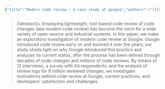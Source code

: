 ```yaml
---
{"title":"Modern code review - a case study at google","authors":["[[Caitlin Sadowski]]","[[Emma Söderberg]]","[[Luke Church]]","[[Michal Sipko]]","[[Alberto Bacchelli]]"],"date":"2018-05-27","processed":false,"tags":["computer-science"],"dg-publish":true,"created":"2024-08-30","modified":"2024-09-13","permalink":"/20-literature-notes/sadowski2018/","dgPassFrontmatter":true,"updated":"2024-09-13"}
---
```



> [!abstract]+
> Employing lightweight, tool-based code review of code changes (aka modern code review) has become the norm for a wide variety of open-source and industrial systems. In this paper, we make an exploratory investigation of modern code review at Google. Google introduced code review early on and evolved it over the years; our study sheds light on why Google introduced this practice and analyzes its current status, after the process has been reﬁned through decades of code changes and millions of code reviews. By means of 12 interviews, a survey with 44 respondents, and the analysis of review logs for 9 million reviewed changes, we investigate motivations behind code review at Google, current practices, and developers’ satisfaction and challenges.
